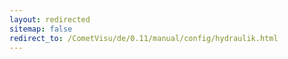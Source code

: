 ```yaml
---
layout: redirected
sitemap: false
redirect_to: /CometVisu/de/0.11/manual/config/hydraulik.html
---
```



